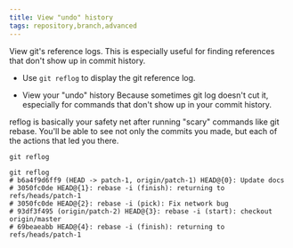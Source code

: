 ```yaml
---
title: View "undo" history
tags: repository,branch,advanced
---
```


View git's reference logs. This is especially useful for finding references that don't show up in commit history.

- Use `git reflog` to display the git reference log.

- View your "undo" history
  Because sometimes git log doesn't cut it, especially for commands that don't show up in your commit history.

reflog is basically your safety net after running "scary" commands like git rebase. You'll be able to see not only the commits you made, but each of the actions that led you there.

```shell
git reflog
```

```shell
git reflog
# b6a4f9d6ff9 (HEAD -> patch-1, origin/patch-1) HEAD@{0}: Update docs
# 3050fc0de HEAD@{1}: rebase -i (finish): returning to refs/heads/patch-1
# 3050fc0de HEAD@{2}: rebase -i (pick): Fix network bug
# 93df3f495 (origin/patch-2) HEAD@{3}: rebase -i (start): checkout origin/master
# 69beaeabb HEAD@{4}: rebase -i (finish): returning to refs/heads/patch-1
```
